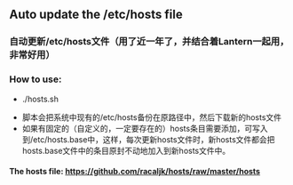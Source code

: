 ## Auto update the /etc/hosts file

### 自动更新/etc/hosts文件（用了近一年了，并结合着Lantern一起用，非常好用）

### How to use:
* ./hosts.sh


- 脚本会把系统中现有的/etc/hosts备份在原路径中，然后下载新的hosts文件
- 如果有固定的（自定义的，一定要存在的）hosts条目需要添加，可写入到/etc/hosts.base中，这样，每次更新hosts文件时，新hosts文件都会把hosts.base文件中的条目原封不动地加入到新hosts文件中。


#### The hosts file: https://github.com/racaljk/hosts/raw/master/hosts
